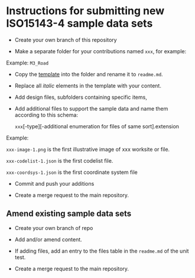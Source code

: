 
# Instructions for submitting new ISO15143-4 sample data sets

- Create your own branch of this repository

- Make a separate folder for your contributions named `xxx`, for example:

Example: `M3_Road`

- Copy the [template](./sample-data-template.md) into the folder and rename it to `readme.md`.
- Replace all *italic* elements in the template with your content.
- Add design files, subfolders containing specific items, 
- Add additional files to support the sample data and name them according to this schema:
    
    `xxx`[-type][-additional enumeration for files of same sort].extension

Example: 
    
`xxx-image-1.png` is the first illustrative image of xxx worksite or file.
    
`xxx-codelist-1.json` is the first codelist file.
    
`xxx-coordsys-1.json` is the first coordinate system file 

- Commit and push your additions

- Create a merge request to the main repository.

## Amend existing sample data sets

- Create your own branch of repo

- Add and/or amend content.

- If adding files, add an entry to the files table in the `readme.md` of the unit test.

- Create a merge request to the main repository.



